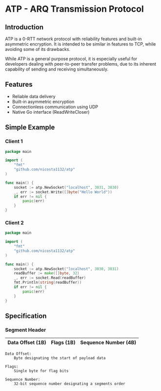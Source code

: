 # ATP - ARQ Transmission Protocol

## Introduction
ATP is a 0-RTT network protocol with reliability features and built-in asymmetric encryption. It is intended to be similar in features to TCP, while avoiding some of its drawbacks.

While ATP is a general purpose protocol, it is especially useful for developers dealing with peer-to-peer transfer problems, due to its inherent capability of sending and receiving simultaneously.

## Features
* Reliable data delivery
* Built-in asymmetric encryption
* Connectionless communication using UDP
* Native Go interface (ReadWriteCloser)

## Simple Example

### Client 1
```go
package main

import (
	"fmt"
	"github.com/nicosta1132/atp"
)

func main() {
	socket := atp.NewSocket("localhost", 3031, 3030)
	_, err := socket.Write([]byte("Hello World"))
	if err != nil {
		panic(err)
	}
}
```
### Client 2
```go
package main

import (
	"fmt"
	"github.com/nicosta1132/atp"
)

func main() {
	socket := atp.NewSocket("localhost", 3030, 3031)
    readBuffer := make([]byte, 32)
    _, err := socket.Read(readBuffer)
    fmt.Println(string(readBuffer))
    if err != nil {
        panic(err)
    }
}
```

## Specification

### Segment Header
| Data Offset (1B) | Flags (1B) | Sequence Number (4B) | 
| ---------------- | ---------- | -------------------- | 

```
Data Offset:
    Byte designating the start of payload data

Flags:
    Single byte for flag bits

Sequence Number:
    32-bit sequence number designating a segments order
```
